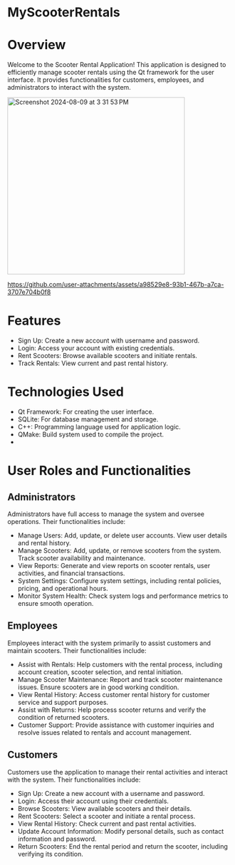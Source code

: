 # MyScooterRentals

# Overview
Welcome to the Scooter Rental Application! This application is designed to efficiently manage scooter rentals using the Qt framework for the user interface. It provides functionalities for customers, employees, and administrators to interact with the system.

<img width="398" alt="Screenshot 2024-08-09 at 3 31 53 PM" src="https://github.com/user-attachments/assets/1d7dc8e0-be55-4964-a659-1c9c61acb0a9">



https://github.com/user-attachments/assets/a98529e8-93b1-467b-a7ca-3707e704b0f8 




# Features
- Sign Up: Create a new account with username and password.
- Login: Access your account with existing credentials.
- Rent Scooters: Browse available scooters and initiate rentals.
- Track Rentals: View current and past rental history.
  
# Technologies Used
- Qt Framework: For creating the user interface.
- SQLite: For database management and storage.
- C++: Programming language used for application logic.
- QMake: Build system used to compile the project.
- 
# User Roles and Functionalities
## Administrators
Administrators have full access to manage the system and oversee operations. Their functionalities include:

- Manage Users: Add, update, or delete user accounts. View user details and rental history.
- Manage Scooters: Add, update, or remove scooters from the system. Track scooter availability and maintenance.
- View Reports: Generate and view reports on scooter rentals, user activities, and financial transactions.
- System Settings: Configure system settings, including rental policies, pricing, and operational hours.
- Monitor System Health: Check system logs and performance metrics to ensure smooth operation.
  
## Employees
Employees interact with the system primarily to assist customers and maintain scooters. Their functionalities include:

- Assist with Rentals: Help customers with the rental process, including account creation, scooter selection, and rental initiation.
- Manage Scooter Maintenance: Report and track scooter maintenance issues. Ensure scooters are in good working condition.
- View Rental History: Access customer rental history for customer service and support purposes.
- Assist with Returns: Help process scooter returns and verify the condition of returned scooters.
- Customer Support: Provide assistance with customer inquiries and resolve issues related to rentals and account management.

## Customers
Customers use the application to manage their rental activities and interact with the system. Their functionalities include:

- Sign Up: Create a new account with a username and password.
- Login: Access their account using their credentials.
- Browse Scooters: View available scooters and their details.
- Rent Scooters: Select a scooter and initiate a rental process.
- View Rental History: Check current and past rental activities.
- Update Account Information: Modify personal details, such as contact information and password.
- Return Scooters: End the rental period and return the scooter, including verifying its condition.
